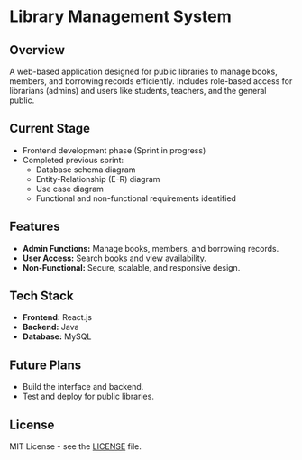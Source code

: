 
# Library Management System

## Overview
A web-based application designed for public libraries to manage books, members, and borrowing records efficiently. Includes role-based access for librarians (admins) and users like students, teachers, and the general public.

## Current Stage
- Frontend development phase (Sprint in progress)
- Completed previous sprint:
  - Database schema diagram
  - Entity-Relationship (E-R) diagram
  - Use case diagram
  - Functional and non-functional requirements identified

## Features
- **Admin Functions:** Manage books, members, and borrowing records.
- **User Access:** Search books and view availability.
- **Non-Functional:** Secure, scalable, and responsive design.

## Tech Stack
- **Frontend:** React.js
- **Backend:** Java
- **Database:** MySQL

## Future Plans
- Build the interface and backend.
- Test and deploy for public libraries.

## License
MIT License - see the [LICENSE](LICENSE) file.
